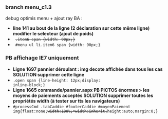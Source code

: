 ### branch menu_c1.3
debug optimis menu + ajout ray BA :

- **line 141 au bout de la ligne (2 déclaration sur cette même ligne) modifier le selecteur (ajout de poids)**
- <code> ~~.item6 span {width: 90px;}~~</code>
- <code> #menu ul li.item6 span {width: 90px;}</code>  

### PB affichage IE7 uniquement
- **Ligne 1697 pannier déroulant : img decote affichée dans tous les cas SOLUTION supprimer cette ligne**
- <code>.open span {line-height: 12px;display: inline-block;}</code>   
- **Ligne 1665 commande/pannier.aspx PB PICTOS énormes > les moyens de paiements acceptés SOLUTION supprimer toutes les propriétés width (à tester sur tts les navigateurs)**
- <code>#processCmd .tabCaddie #footerCaddie #moyenPaiement img{float:none;~~width:100%;*width:inherit;~~height:auto;margin:0;}</code>   